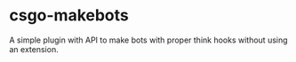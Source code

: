 # csgo-makebots
A simple plugin with API to make bots with proper think hooks without using an extension.